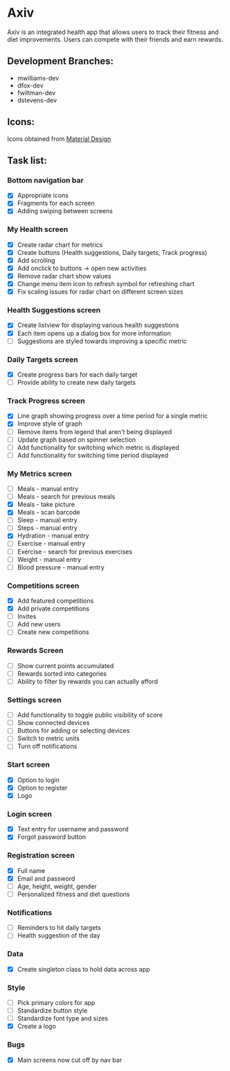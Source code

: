 # Axiv
Axiv is an integrated health app that allows users to track their fitness and
diet improvements. Users can compete with their friends and earn rewards.
## Development Branches:
* mwilliams-dev
* dfox-dev
* fwiltman-dev
* dstevens-dev
## Icons:
Icons obtained from [Material Design](https://material.io/tools/icons/)
## Task list:
### Bottom navigation bar
- [x] Appropriate icons
- [x] Fragments for each screen
- [x] Adding swiping between screens
### My Health screen
- [x] Create radar chart for metrics
- [x] Create buttons (Health suggestions, Daily targets, Track progress)
- [x] Add scrolling
- [x] Add onclick to buttons -> open new activities
- [x] Remove radar chart show values
- [x] Change menu item icon to refresh symbol for refreshing chart
- [x] Fix scaling issues for radar chart on different screen sizes
### Health Suggestions screen
- [x] Create listview for displaying various health suggestions
- [x] Each item opens up a dialog box for more information
- [ ] Suggestions are styled towards improving a specific metric
### Daily Targets screen
- [x] Create progress bars for each daily target
- [ ] Provide ability to create new daily targets
### Track Progress screen
- [x] Line graph showing progress over a time period for a single metric 
- [x] Improve style of graph
- [ ] Remove items from legend that aren't being displayed
- [ ] Update graph based on spinner selection
- [ ] Add functionality for switching which metric is displayed
- [ ] Add functionality for switching time period displayed
### My Metrics screen
- [ ] Meals - manual entry
- [ ] Meals - search for previous meals
- [x] Meals - take picture
- [x] Meals - scan barcode
- [ ] Sleep - manual entry
- [ ] Steps - manual entry
- [x] Hydration - manual entry
- [ ] Exercise - manual entry
- [ ] Exercise - search for previous exercises
- [ ] Weight - manual entry
- [ ] Blood pressure - manual entry
### Competitions screen
- [x] Add featured competitions
- [x] Add private competitions
- [ ] Invites
- [ ] Add new users
- [ ] Create new competitions
### Rewards Screen
- [ ] Show current points accumulated
- [ ] Rewards sorted into categories
- [ ] Ability to filter by rewards you can actually afford
### Settings screen
- [ ] Add functionality to toggle public visibility of score
- [ ] Show connected devices
- [ ] Buttons for adding or selecting devices
- [ ] Switch to metric units
- [ ] Turn off notifications
### Start screen
- [x] Option to login
- [x] Option to register
- [x] Logo
### Login screen
- [x] Text entry for username and password
- [x] Forgot password button 
### Registration screen
- [x] Full name
- [x] Email and password
- [ ] Age, height, weight, gender
- [ ] Personalized fitness and diet questions
### Notifications
- [ ] Reminders to hit daily targets
- [ ] Health suggestion of the day
### Data
- [x] Create singleton class to hold data across app
### Style
- [ ] Pick primary colors for app
- [ ] Standardize button style
- [ ] Standardize font type and sizes
- [x] Create a logo
### Bugs
- [x] Main screens now cut off by nav bar
